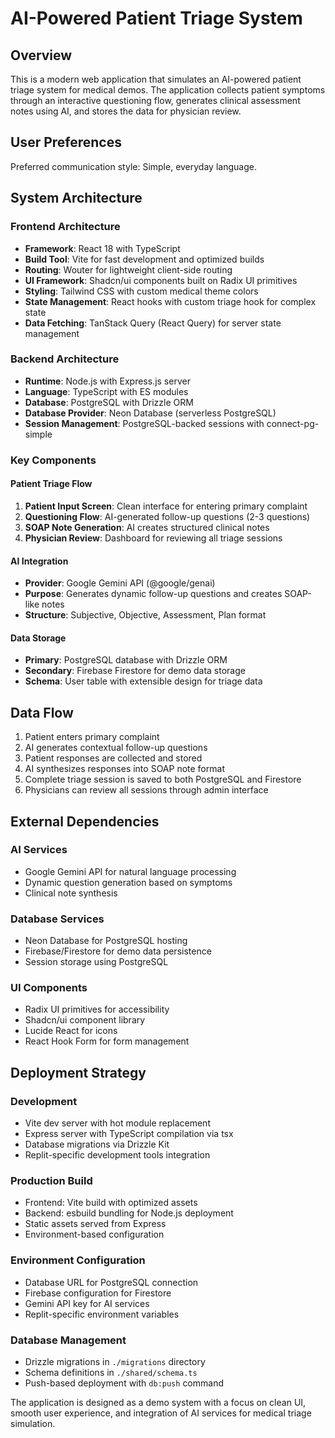 # AI-Powered Patient Triage System

## Overview

This is a modern web application that simulates an AI-powered patient triage system for medical demos. The application collects patient symptoms through an interactive questioning flow, generates clinical assessment notes using AI, and stores the data for physician review.

## User Preferences

Preferred communication style: Simple, everyday language.

## System Architecture

### Frontend Architecture
- **Framework**: React 18 with TypeScript
- **Build Tool**: Vite for fast development and optimized builds
- **Routing**: Wouter for lightweight client-side routing
- **UI Framework**: Shadcn/ui components built on Radix UI primitives
- **Styling**: Tailwind CSS with custom medical theme colors
- **State Management**: React hooks with custom triage hook for complex state
- **Data Fetching**: TanStack Query (React Query) for server state management

### Backend Architecture
- **Runtime**: Node.js with Express.js server
- **Language**: TypeScript with ES modules
- **Database**: PostgreSQL with Drizzle ORM
- **Database Provider**: Neon Database (serverless PostgreSQL)
- **Session Management**: PostgreSQL-backed sessions with connect-pg-simple

### Key Components

#### Patient Triage Flow
1. **Patient Input Screen**: Clean interface for entering primary complaint
2. **Questioning Flow**: AI-generated follow-up questions (2-3 questions)
3. **SOAP Note Generation**: AI creates structured clinical notes
4. **Physician Review**: Dashboard for reviewing all triage sessions

#### AI Integration
- **Provider**: Google Gemini API (@google/genai)
- **Purpose**: Generates dynamic follow-up questions and creates SOAP-like notes
- **Structure**: Subjective, Objective, Assessment, Plan format

#### Data Storage
- **Primary**: PostgreSQL database with Drizzle ORM
- **Secondary**: Firebase Firestore for demo data storage
- **Schema**: User table with extensible design for triage data

## Data Flow

1. Patient enters primary complaint
2. AI generates contextual follow-up questions
3. Patient responses are collected and stored
4. AI synthesizes responses into SOAP note format
5. Complete triage session is saved to both PostgreSQL and Firestore
6. Physicians can review all sessions through admin interface

## External Dependencies

### AI Services
- Google Gemini API for natural language processing
- Dynamic question generation based on symptoms
- Clinical note synthesis

### Database Services
- Neon Database for PostgreSQL hosting
- Firebase/Firestore for demo data persistence
- Session storage using PostgreSQL

### UI Components
- Radix UI primitives for accessibility
- Shadcn/ui component library
- Lucide React for icons
- React Hook Form for form management

## Deployment Strategy

### Development
- Vite dev server with hot module replacement
- Express server with TypeScript compilation via tsx
- Database migrations via Drizzle Kit
- Replit-specific development tools integration

### Production Build
- Frontend: Vite build with optimized assets
- Backend: esbuild bundling for Node.js deployment
- Static assets served from Express
- Environment-based configuration

### Environment Configuration
- Database URL for PostgreSQL connection
- Firebase configuration for Firestore
- Gemini API key for AI services
- Replit-specific environment variables

### Database Management
- Drizzle migrations in `./migrations` directory
- Schema definitions in `./shared/schema.ts`
- Push-based deployment with `db:push` command

The application is designed as a demo system with a focus on clean UI, smooth user experience, and integration of AI services for medical triage simulation.